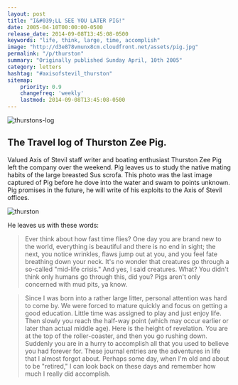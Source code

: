 ```yaml
---
layout: post
title: "I&#039;LL SEE YOU LATER PIG!"
date: 2005-04-10T00:00:00-0500
release_date: 2014-09-08T13:45:08-0500
keywords: "life, think, large, time, accomplish"
image: "http://d3e878vmunx8cm.cloudfront.net/assets/pig.jpg"
permalink: "/p/thurston"
summary: "Originally published Sunday April, 10th 2005"
category: letters
hashtag: "#axisofstevil_thurston"
sitemap:
    priority: 0.9
    changefreq: 'weekly'
    lastmod: 2014-09-08T13:45:08-0500
---
```


![thurstons-log](http://d3e878vmunx8cm.cloudfront.net/assets/Thurstonbanner.jpg)

The Travel log of Thurston Zee Pig.
------------------

Valued Axis of Stevil staff writer and boating enthusiast Thurston Zee Pig left the company over the weekend. Pig leaves us to study the native mating habits of the large breasted Sus scrofa. This photo was the last image captured of Pig before he dove into the water and swam to points unknown. Pig promises in the future, he will write of his exploits to the Axis of Stevil offices.

![thurston](http://d3e878vmunx8cm.cloudfront.net/assets/pig.jpg)

He leaves us with these words:

> Ever think about how fast time flies? One day you are brand new to the world, everything is beautiful and there is no end in sight; the next, you notice wrinkles, flaws jump out at you, and you feel fate breathing down your neck. It's no wonder that creatures go through a so-called "mid-life crisis." And yes, I said creatures. What? You didn't think only humans go through this, did you? Pigs aren't only concerned with mud pits, ya know.

> Since I was born into a rather large litter, personal attention was hard to come by. We were forced to mature quickly and focus on getting a good education. Little time was assigned to play and just enjoy life. Then slowly you reach the half-way point (which may occur earlier or later than actual middle age). Here is the height of revelation. You are at the top of the roller-coaster, and then you go rushing down. Suddenly you are in a hurry to accomplish all that you used to believe you had forever for. These journal entries are the adventures in life that I almost forgot about. Perhaps some day, when I'm old and about to be "retired," I can look back on these days and remember how much I really did accomplish.

